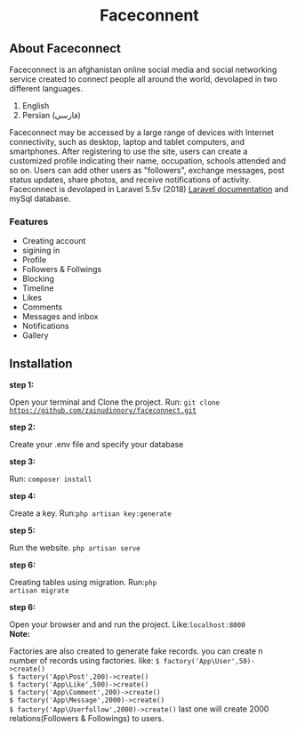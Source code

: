 

 <h1 align="center">Faceconnent</h1>


## About Faceconnect
<p>
  Faceconnect is an afghanistan online social media and social networking service created to connect people all around the world, devolaped in two different languages.
</p>
<ol>
  <li>English</li>
  <li>Persian (فارسی)</li>
</ol>

Faceconnect may be accessed by a large range of devices with Internet connectivity, such as desktop, laptop and tablet computers, and smartphones. After registering to use the site, users can create a customized profile indicating their name, occupation, schools attended and so on. Users can add other users as "followers", exchange messages, post status updates, share photos, and receive notifications of activity.
Faceconnect is devolaped in Laravel 5.5v (2018) [Laravel documentation](https://laravel.com/docs)  and mySql database.

<h3>Features</h3>
<ul>
 <li>Creating account</li>
 <li>sigining in</li>
 <li>Profile</li>
 <li>Followers & Follwings</li>
 <li>Blocking</li>
 <li>Timeline</li>
 <li>Likes</li>
 <li>Comments</li>
 <li>Messages and inbox</li>
 <li>Notifications</li>
 <li>Gallery</li>
</ul>


## Installation
<b>step 1: </b><p> Open your terminal and Clone the project. Run: <code>git clone https://github.com/zainudinnory/faceconnect.git</code></p>
<b>step 2: </b> <p>Create your .env file and specify your database</p>
<b>step 3: </b> <p>Run: <code>composer install</code></p>
<b>step 4: </b> <p>Create a key. Run:<code>php artisan key:generate</code></p>
<b>step 5: </b> <p>Run the website. <code>php artisan serve</code></p>
<b>step 6: </b> <p>Creating tables using migration. Run:<code>php artisan migrate</code></p>
<b>step 6: </b> <p>Open your browser and and run the project. Like:<code>localhost:8000</code><br>
<b>Note:</b>
<p> Factories are also created to generate fake records. you can create n number of records using factories. like: 
  <code>$ factory('App\User',50)->create()</code><br>
  <code>$ factory('App\Post',200)->create()</code><br>
  <code>$ factory('App\Like',500)->create()</code><br>
  <code>$ factory('App\Comment',200)->create()</code><br>
  <code>$ factory('App\Message',2000)->create()</code><br>
  <code>$ factory('App\Userfollow',2000)->create()</code> last one will create 2000 relations(Followers & Followings) to users. 
<p>
